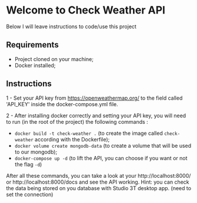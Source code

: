 # Welcome to Check Weather API
Below I will leave instructions to code/use this project

## Requirements
* Project cloned on your machine;
* Docker installed;

## Instructions
1 - Set your API key from https://openweathermap.org/ to the field called 'API_KEY' inside the docker-compose.yml file.

2 - After installing docker correctly and setting your API key, you will need to run (in the root of the project) the following commands :
* `docker build -t check-weather .` (to create the image called `check-weather` according with the Dockerfile);
* `docker volume create mongodb-data` (to create a volume that will be used to our mongodb);
* `docker-compose up -d` (to lift the API, you can choose if you want or not the flag `-d`)

After all these commands, you can take a look at your http://localhost:8000/ or http://localhost:8000/docs and see the API working.
Hint: you can check the data being stored on you database with Studio 3T desktop app. (need to set the connection)

